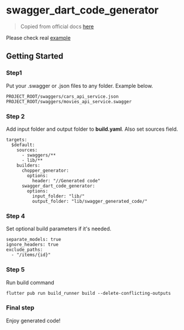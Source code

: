 # swagger_dart_code_generator

> Copied from official docs [here](https://github.com/epam-cross-platform-lab/swagger-dart-code-generator/blob/master/example/README.md)

Please check
real [example](https://github.com/epam-cross-platform-lab/swagger-dart-code-generator/tree/master/example)

## Getting Started

### Step1

Put your .swagger or .json files to any folder. Example below.

```
PROJECT_ROOT/swaggers/cars_api_service.json
PROJECT_ROOT/swaggers/movies_api_service.swagger
```

### Step 2

Add input folder and output folder to **build.yaml**. Also set sources field.

```
targets:
  $default:
    sources:     
      - swaggers/**
      - lib/**
    builders:
      chopper_generator:
        options:
          header: "//Generated code"
      swagger_dart_code_generator:
        options:
          input_folder: "lib/"
          output_folder: "lib/swagger_generated_code/"
```

### Step 4

Set optional build parameters if it's needed.

```
separate_models: true
ignore_headers: true
exclude_paths:
  - "/items/{id}"
```

### Step 5

Run build command

```
flutter pub run build_runner build --delete-conflicting-outputs
```

### Final step

Enjoy generated code!